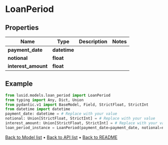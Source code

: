 # LoanPeriod

## Properties
Name | Type | Description | Notes
------------ | ------------- | ------------- | -------------
**payment_date** | **datetime** |  | 
**notional** | **float** |  | 
**interest_amount** | **float** |  | 
## Example

```python
from lusid.models.loan_period import LoanPeriod
from typing import Any, Dict, Union
from pydantic.v1 import BaseModel, Field, StrictFloat, StrictInt
from datetime import datetime
payment_date: datetime = # Replace with your value
notional: Union[StrictFloat, StrictInt] = # Replace with your value
interest_amount: Union[StrictFloat, StrictInt] = # Replace with your value
loan_period_instance = LoanPeriod(payment_date=payment_date, notional=notional, interest_amount=interest_amount)

```

[Back to Model list](../README.md#documentation-for-models) &#8226; [Back to API list](../README.md#documentation-for-api-endpoints) &#8226; [Back to README](../README.md)

